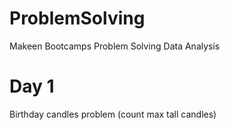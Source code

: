 # ProblemSolving
Makeen Bootcamps Problem Solving Data Analysis

# Day 1 
Birthday candles problem (count max tall candles)
